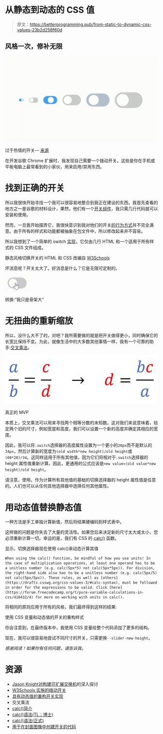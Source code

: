 # 从静态到动态的 CSS 值

> 原文：<https://betterprogramming.pub/from-static-to-dynamic-css-values-23b2d258f60d>

## 风格一次，修补无限

![](img/75837a54b378562668c3318c3b0453b8.png)

过于热情的开关— [来源](https://gist.github.com/osharaki/6af5bcac020fef3b04ab47a9e8790500)

在开发谷歌 Chrome 扩展时，我发现自己需要一个拨动开关。这些是你在手机或平板电脑上最常看到的小家伙，用来启用/禁用东西。

# 找到正确的开关

所以我很快开始寻找一个我可以很容易地整合到我正在建设的东西。我首先查看的地方之一是谷歌的材料设计，果然，他们有一个[开关组件](https://material.io/develop/web/components/switches)，我只需几行代码就可以安装和使用。

然而，一旦我开始摆弄它，我很快意识到我对他们的开关[的行为方式](https://forum.freecodecamp.org/t/disabling-focus-highlight-in-material-web-components/416033)并不完全满意。由于所有的样式和功能都被抽象在包文件中，所以修改起来并不容易。

所以我想到了一个简单的 switch [实现](https://www.w3schools.com/howto/howto_css_switch.asp)，它仅由几行 HTML 和一个适用于所有样式的 CSS 文件组成。

静态风格切换开关的 HTML 和 CSS 改编自 [W3Schools](https://www.w3schools.com/howto/howto_css_switch.asp)

坏消息呢？开关太大了。好消息是什么？它是无限可定制的。

![](img/511169a16ee80932ef954fea7dccb31e.png)

转换:“我只是骨架大”

# 无扭曲的重新缩放

所以，没什么大不了的，对吧？我所需要做的就是把开关做得更小，同时确保它的长宽比保持不变。为此，就像生活中的大多数其他事情一样，我有一个可靠的助手:[交叉乘法](https://en.wikipedia.org/wiki/Cross-multiplication)。

![](img/08150a04dcedfbb643745e022af9b214.png)

真正的 MVP

本质上，交叉乘法可以用来寻找两个相等分数的未知数。这对我们来说意味着，给定两个旧的尺寸，例如宽度和高度，我们可以设置一个新的高度并确定其相应的宽度。

因此，我可以将`.switch`选择器的高度属性设置为一个更小的`20px`而不是默认的`34px`，然后计算新的宽度为`(old width*new height)/old height`或`(60*20)/34`。这同样适用于所有其他值，因为它们将相对于`.switch`选择器的 height 属性值重新计算。因此，更通用的公式应该是`new value=(old value*new height)/old height`。

请注意，使用。作为计算所有其他值的基础的切换选择器的 height 属性值是任意的。人们也可以从任何其他选择器中选择任何其他属性。

# 用动态值替换静态值

一种方法是手工单独计算新值，然后将结果硬编码到样式表中。

这样做的问题是你失去了大量的灵活性。如果您后来决定新的尺寸太大或太小，您必须重新计算一切。幸运的是，我们有 CSS 的 [calc()](https://developer.mozilla.org/en-US/docs/Web/CSS/calc) 函数。

显示。切换选择器现在使用 calc()来动态计算其值

```
When using the calc() function, be mindful of how you use units! In the case of multiplication operations, at least one operand has to be a unitless number (e.g. calc(5px*5) not calc(5px*5px)). For division, the right-hand side also has to be a unitless number (e.g. calc(5px/5) not calc(5px/5px)). These rules, as well as [others](https://drafts.csswg.org/css-values-3/#calc-syntax), must be followed in order for the expressions to be valid. Click [here](https://forum.freecodecamp.org/t/pure-variable-calculations-in-css/416432/4) for more on working with units in calc().
```

将相同的原则应用于所有的风格，我们最终得到这样的结果:

使用 CSS 变量和动态值的开关的重构样式

你会注意到，在最终版本中，我使用 CSS 变量给整个代码添加了更多的结构。

现在，我可以很容易地尝试不同尺寸的开关，只需更换`--slider-new-height`。

*感谢阅读！如果你有任何问题，请告诉我。*

# 资源

*   [Jason Knight](https://levelup.gitconnected.com/scalable-styled-checkboxes-using-just-css-its-called-em-use-em-db21bae5f216)[对构建可扩展交换机](https://medium.com/u/37f0bc4e5b3f?source=post_page-----23b2d258f60d--------------------------------)的深入探讨
*   [W3Schools 实施的拨动开关](https://www.w3schools.com/howto/howto_css_switch.asp)
*   [具有动态值的重构开关实现](https://gist.github.com/osharaki/ead7ac72ea188b37b236993555f6c59c)
*   交叉乘法
*   [calc()简介](https://developer.mozilla.org/en-US/docs/Web/CSS/calc)
*   [calc()语法(TL；博士)](https://forum.freecodecamp.org/t/pure-variable-calculations-in-css/416432/4)
*   [calc()语法(正式)](https://forum.freecodecamp.org/t/pure-variable-calculations-in-css/416432/4)
*   [用于在封面图像中创建开关的代码](https://gist.github.com/osharaki/6af5bcac020fef3b04ab47a9e8790500)